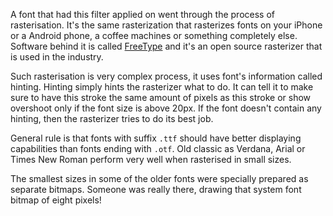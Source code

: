 A font that had this filter applied on went through the process of rasterisation. It's the same rasterization that rasterizes fonts on your iPhone or a Android phone, a coffee machines or something completely else. Software behind it is called [FreeType](https://freetype.org/) and it's an open source rasterizer that is used in the industry. 

Such rasterisation is very complex process, it uses font's information called hinting. Hinting simply hints the rasterizer what to do. It can tell it to make sure to have this stroke the same amount of pixels as this stroke or show overshoot only if the font size is above 20px. If the font doesn't contain any hinting, then the rasterizer tries to do its best job.

General rule is that fonts with suffix `.ttf` should have better displaying capabilities than fonts ending with `.otf`. Old classic as Verdana, Arial or Times New Roman perform very well when rasterised in small sizes. 

The smallest sizes in some of the older fonts were specially prepared as separate bitmaps. Someone was really there, drawing that system font bitmap of eight pixels!